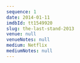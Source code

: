 ```yaml
---
sequence: 1
date: 2014-01-11
imdbId: tt1549920
slug: the-last-stand-2013
venue: null
venueNotes: null
medium: Netflix
mediumNotes: null
---
```


